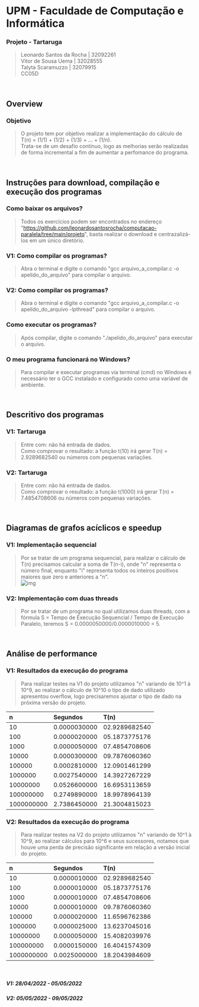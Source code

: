 # UPM - Faculdade de Computação e Informática

### Projeto - Tartaruga
> Leonardo Santos da Rocha | 32092261</br>
Vitor de Sousa Uema | 32028555</br>
Talyta Scaramuzzo | 32079915</br>
CC05D

</br>

## Overview

### Objetivo
> O projeto tem por objetivo realizar a implementação do cálculo de T(n) = (1/1) + (1/2) + (1/3) + ... + (1/n).</br>
> Trata-se de um desafio contínuo, logo as melhorias serão realizadas de forma incremental a fim de aumentar a perfomance do programa.</br>

</br>

## Instruções para download, compilação e execução dos programas

### Como baixar os arquivos?
> Todos os exercícios podem ser encontrados no endereço "https://github.com/leonardosantosrocha/computacao-paralela/tree/main/projeto", basta realizar o download e centrazalizá-los em um único diretório.

### V1: Como compilar os programas?
> Abra o terminal e digite o comando "gcc arquivo_a_compilar.c -o apelido_do_arquivo" para compilar o arquivo.

### V2: Como compilar os programas?
> Abra o terminal e digite o comando "gcc arquivo_a_compilar.c -o apelido_do_arquivo -lpthread" para compilar o arquivo.

### Como executar os programas?
> Após compilar, digite o comando "./apelido_do_arquivo" para executar o arquivo.

### O meu programa funcionará no Windows?
> Para compilar e executar programas via terminal (cmd) no Windows é necessário ter o GCC instalado e configurado como uma variável de ambiente.

</br>

## Descritivo dos programas

### V1: Tartaruga
> Entre com: não há entrada de dados.</br>
> Como comprovar o resultado: a função t(10) irá gerar T(n) = 2.9289682540 ou números com pequenas variações.

### V2: Tartaruga
> Entre com: não há entrada de dados.</br>
> Como comprovar o resultado: a função t(1000) irá gerar T(n) = 7.4854708606 ou números com pequenas variações.

</br>

## Diagramas de grafos acíclicos e speedup
### V1: Implementação sequencial
> Por se tratar de um programa sequencial, para realizar o cálculo de T(n) precisamos calcular a soma de T(n-i), onde "n" representa o número final, enquanto "i" representa todos os inteiros positivos maiores que zero e anteriores a "n".</br>
> ![img](https://i.ibb.co/q0GgmZy/img.png)

### V2: Implementação com duas threads
> Por se tratar de um programa no qual utilizamos duas threads, com a fórmula S = Tempo de Execução Sequencial / Tempo de Execução Paralelo, teremos S = 0.0000050000/0.0000010000 = 5.</br>

</br>

## Análise de performance

### V1: Resultados da execução do programa
> Para realizar testes na V1 do projeto utilizamos "n" variando de 10^1 à 10^9, ao realizar o cálculo de 10^10 o tipo de dado utilizado apresentou overflow, logo precisaremos ajustar o tipo de dado na próxima versão do projeto.

|         n           |    Segundos   |      T(n)      |
| :------------------ | :------------ | :------------- |
| 10                  | 0.0000030000  | 02.9289682540  |
| 100                 | 0.0000020000  | 05.1873775176  |
| 1000                | 0.0000050000  | 07.4854708606  |
| 10000               | 0.0000300000  | 09.7876060360  |
| 100000              | 0.0002810000  | 12.0901461299  |
| 1000000             | 0.0027540000  | 14.3927267229  |
| 10000000            | 0.0526600000  | 16.6953113659  |
| 100000000           | 0.2749890000  | 18.9978964139  |
| 1000000000          | 2.7386450000  | 21.3004815023  |


### V2: Resultados da execução do programa
> Para realizar testes na V2 do projeto utilizamos "n" variando de 10^1 à 10^9, ao realizar cálculos para 10^6 e seus sucessores, notamos que houve uma perda de precisão significante em relação a versão inicial do projeto.

|         n           |    Segundos   |      T(n)      |
| :------------------ | :------------ | :------------- |
| 10                  | 0.0000010000  | 02.9289682540  |
| 100                 | 0.0000010000  | 05.1873775176  |
| 1000                | 0.0000010000  | 07.4854708606  |
| 10000               | 0.0000010000  | 09.7876060360  |
| 100000              | 0.0000020000  | 11.6596762386  |
| 1000000             | 0.0000025000  | 13.6237045016  |
| 10000000            | 0.0000050000  | 15.4082039976  |
| 100000000           | 0.0000150000  | 16.4041574309  |
| 1000000000          | 0.0025000000  | 18.2043984609  |

</br>

##### V1: 28/04/2022 - 05/05/2022
##### V2: 05/05/2022 - 09/05/2022
